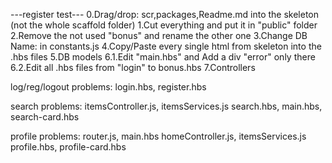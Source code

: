 

---register test---
0.Drag/drop: scr,packages,Readme.md   into the skeleton (not the whole scaffold folder)
1.Cut everything and put it in "public" folder
2.Remove the not used "bonus" and rename the other one
3.Change DB Name: in constants.js
4.Copy/Paste every single html from skeleton into the .hbs files
5.DB models
6.1.Edit "main.hbs" and Add a div "error" only there
6.2.Edit all .hbs files from "login" to bonus.hbs
7.Controllers


log/reg/logout problems:
login.hbs, register.hbs

search problems: 
itemsController.js, itemsServices.js
search.hbs, main.hbs, search-card.hbs

profile problems: 
router.js, main.hbs 
homeController.js, itemsServices.js
profile.hbs, profile-card.hbs